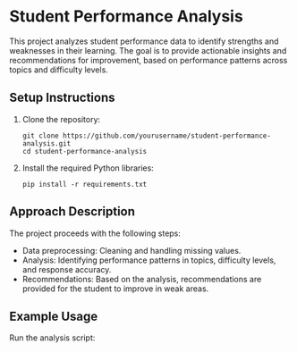 # Student Performance Analysis

This project analyzes student performance data to identify strengths and weaknesses in their learning. The goal is to provide actionable insights and recommendations for improvement, based on performance patterns across topics and difficulty levels.

## Setup Instructions

1. Clone the repository:
   ```
   git clone https://github.com/yourusername/student-performance-analysis.git
   cd student-performance-analysis
   ```

2. Install the required Python libraries:
   ```
   pip install -r requirements.txt
   ```

## Approach Description

The project proceeds with the following steps:
- Data preprocessing: Cleaning and handling missing values.
- Analysis: Identifying performance patterns in topics, difficulty levels, and response accuracy.
- Recommendations: Based on the analysis, recommendations are provided for the student to improve in weak areas.

## Example Usage

Run the analysis script:
